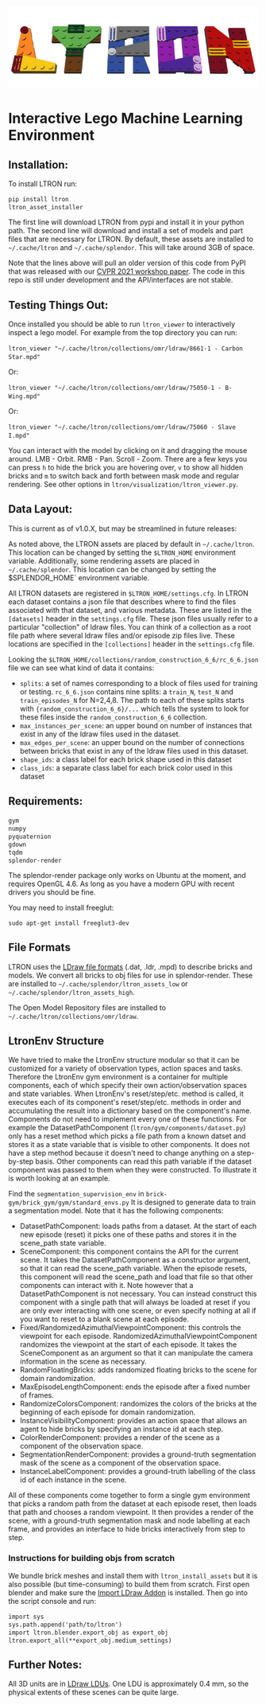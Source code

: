 ![LTRON](assets/ltron_logo.png?raw=true "LTRON")

# Interactive Lego Machine Learning Environment

## Installation:
To install LTRON run:
```
pip install ltron
ltron_asset_installer
```

The first line will download LTRON from pypi and install it in your python path. The second line will download and install a set of models and part files that are necessary for LTRON.  By default, these assets are installed to `~/.cache/ltron` and `~/.cache/splendor`.  This will take around 3GB of space.

Note that the lines above will pull an older version of this code from PyPI that was released with our [CVPR 2021 workshop paper](https://embodied-ai.org/papers/LegoTron.pdf).  The code in this repo is still under development and the API/interfaces are not stable.

## Testing Things Out:
Once installed you should be able to run `ltron_viewer` to interactively inspect a lego model.  For example from the top directory you can run:

`ltron_viewer "~/.cache/ltron/collections/omr/ldraw/8661-1 - Carbon Star.mpd"`

Or:

`ltron_viewer "~/.cache/ltron/collections/omr/ldraw/75050-1 - B-Wing.mpd"`

Or:

`ltron_viewer "~/.cache/ltron/collections/omr/ldraw/75060 - Slave I.mpd"`

You can interact with the model by clicking on it and dragging the mouse around.  LMB - Orbit.  RMB - Pan.  Scroll - Zoom.  There are a few keys you can press `h` to hide the brick you are hovering over, `v` to show all hidden bricks and `m` to switch back and forth between mask mode and regular rendering.  See other options in `ltron/visualization/ltron_viewer.py`.

## Data Layout:
This is current as of v1.0.X, but may be streamlined in future releases:

As noted above, the LTRON assets are placed by default in `~/.cache/ltron`.  This location can be changed by setting the `$LTRON_HOME` environment variable.  Additionally, some rendering assets are placed in `~/.cache/splendor`.  This location can be changed by setting the $SPLENDOR_HOME` environment variable.

All LTRON datasets are registered in `$LTRON_HOME/settings.cfg`.  In LTRON each dataset contains a json file that describes where to find the files associated with that dataset, and various metadata.  These are listed in the `[datasets]` header in the `settings.cfg` file.  These json files usually refer to a particular "collection" of ldraw files.  You can think of a collection as a root file path where several ldraw files and/or episode zip files live.  These locations are specified in the `[collections]` header in the `settings.cfg` file.

Looking the `$LTRON_HOME/collections/random_construction_6_6/rc_6_6.json` file we can see what kind of data it contains:
- `splits`: a set of names corresponding to a block of files used for training or testing.  `rc_6_6.json` contains nine splits: a `train_N`, `test_N` and `train_episodes_N` for N=2,4,8.  The path to each of these splits starts with `{random_construction_6_6}/...` which tells the system to look for these files inside the `random_construction_6_6` collection.
- `max_instances_per_scene`: an upper bound on number of instances that exist in any of the ldraw files used in the dataset.
- `max_edges_per_scene`: an upper bound on the number of connections between bricks that exist in any of the ldraw files used in this dataset.
- `shape_ids`: a class label for each brick shape used in this dataset
- `class_ids`: a separate class label for each brick color used in this dataset

## Requirements:
```
gym
numpy
pyquaternion
gdown
tqdm
splendor-render
```
The splendor-render package only works on Ubuntu at the moment, and requires OpenGL 4.6.  As long as you have a modern GPU with recent drivers you should be fine.

You may need to install freeglut:
```
sudo apt-get install freeglut3-dev
```

## File Formats
LTRON uses the [LDraw file formats](https://www.ldraw.org/article/218) (.dat, .ldr, .mpd) to describe bricks and models.  We convert all bricks to obj files for use in splendor-render.  These are installed to `~/.cache/splendor/ltron_assets_low` or `~/.cache/splendor/ltron_assets_high`.

The Open Model Repository files are installed to `~/.cache/ltron/collections/omr/ldraw`.

## LtronEnv Structure
We have tried to make the LtronEnv structure modular so that it can be customized for a variety of observation types, action spaces and tasks.  Therefore the LtronEnv gym environment is a container for multiple components, each of which specify their own action/observation spaces and state variables.  When LtronEnv's reset/step/etc. method is called, it executes each of its component's reset/step/etc. methods in order and accumulating the result into a dictionary based on the component's name.  Components do not need to implement every one of these functions.  For example the DatasetPathComponent (`ltron/gym/components/dataset.py`) only has a reset method which picks a file path from a known datset and stores it as a state variable that is visible to other components.  It does not have a step method because it doesn't need to change anything on a step-by-step basis.  Other components can read this path variable if the dataset component was passed to them when they were constructed.  To illustrate it is worth looking at an example.

Find the `segmentation_supervision_env` in `brick-gym/brick_gym/gym/standard_envs.py`  It is designed to generate data to train a segmentation model.  Note that it has the following components:
- DatasetPathComponent: loads paths from a dataset.  At the start of each new episode (reset) it picks one of these paths and stores it in the scene_path state variable.
- SceneComponent: this component contains the API for the current scene.  It takes the DatasetPathComponent as a constructor argument, so that it can read the scene_path variable.  When the episode resets, this component will read the scene_path and load that file so that other components can interact with it.  Note however that a DatasetPathComponent is not necessary.  You can instead construct this component with a single path that will always be loaded at reset if you are only ever interacting with one scene, or even specify nothing at all if you want to reset to a blank scene at each episode.
- Fixed/RandomizedAzimuthalViewpointComponent: this controls the viewpoint for each episode.  RandomizedAzimuthalViewpointComponent randomizes the viewpoint at the start of each episode.  It takes the SceneComponent as an argument so that it can manipulate the camera information in the scene as necessary.
- RandomFloatingBricks: adds randomized floating bricks to the scene for domain randomization.
- MaxEpisodeLengthComponent: ends the episode after a fixed number of frames.
- RandomizeColorsComponent: randomizes the colors of the bricks at the beginning of each episode for domain randomization.
- InstanceVisibilityComponent: provides an action space that allows an agent to hide bricks by specifying an instance id at each step.
- ColorRenderComponent: provides a render of the scene as a component of the observation space.
- SegmentationRenderComponent: provides a ground-truth segmentation mask of the scene as a component of the observation space.
- InstanceLabelComponent: provides a ground-truth labelling of the class id of each instance in the scene.

All of these components come together to form a single gym environment that picks a random path from the dataset at each episode reset, then loads that path and chooses a random viewpoint.  It then provides a render of the scene, with a ground-truth segmentation mask and node labelling at each frame, and provides an interface to hide bricks interactively from step to step.  

### Instructions for building objs from scratch
We bundle brick meshes and install them with `ltron_install_assets` but it is also possible (but time-consuming) to build them from scratch. First open blender and make sure the [Import LDraw Addon](https://github.com/TobyLobster/ImportLDraw) is installed.  Then go into the script console and run:
```
import sys
sys.path.append('path/to/ltron')
import ltron.blender.export_obj as export_obj
ltron.export_all(**export_obj.medium_settings)
```

## Further Notes:
All 3D units are in [LDraw LDUs](http://www.ldraw.org/article/218.html).  One LDU is approximately 0.4 mm, so the physical extents of these scenes can be quite large.
